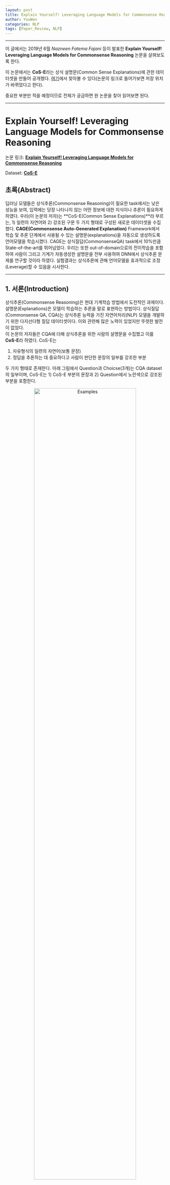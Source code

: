 ```yaml
---
layout: post
title: Explain Yourself! Leveraging Language Models for Commonsense Reasoning
author: YouWon
categories: NLP
tags: [Paper_Review, NLP]
---
```


---

이 글에서는 2019년 6월 *Nazneen Fatema Fajani* 등이 발표한 **Explain Yourself! Leveraging Language Models for Commonsense Reasoning** 논문을 살펴보도록 한다.

이 논문에서는 **CoS-E**라는 상식 설명문(Common Sense Explanations)에 관한 데이터셋을 만들어 공개했다. [여기](https://github.com/salesforce/cos-e)에서 찾아볼 수 있다(논문의 링크로 들어가보면 저장 위치가 바뀌었다고 한다).

중요한 부분만 적을 예정이므로 전체가 궁금하면 원 논문을 찾아 읽어보면 된다.

---

# Explain Yourself! Leveraging Language Models for Commonsense Reasoning

논문 링크: **[Explain Yourself! Leveraging Language Models for Commonsense Reasoning](https://arxiv.org/abs/1906.02361)**

Dataset: **[CoS-E](https://github.com/salesforce/cos-e)**

## 초록(Abstract)

딥러닝 모델들은 상식추론(Commonsense Reasoning)이 필요한 task에서는 낮은 성능을 보여, 입력에는 당장 나타나지 않는 어떤 정보에 대한 지식이나 추론이 필요하게 하였다. 우리(이 논문의 저자)는 **CoS-E(Common Sense Explanations)**라 부르는, 1) 일련의 자연어와 2) 강조된 구문 두 가지 형태로 구성된 새로운 데이터셋을 수집했다. **CAGE(Commonsense Auto-Generated Explanation)** Framework에서 학습 및 추론 단계에서 사용될 수 있는 설명문(explanations)을 자동으로 생성하도록 언어모델을 학습시켰다. CAGE는 상식질답(CommonsenseQA) task에서 10%만큼 State-of-the-art를 뛰어넘었다. 우리는 또한 out-of-domain으로의 전이학습을 포함하여 사람이 그리고 기계가 자동생성한 설명문을 전부 사용하여 DNN에서 상식추론 문제를 연구할 것이라 하였다. 실험결과는 상식추론에 관해 언어모델을 효과적으로 조정(Leverage)할 수 있음을 시사한다.

---

## 1. 서론(Introduction)

상식추론(Commonsense Reasoning)은 현대 기계학습 방법에서 도전적인 과제이다. 설명문(Explanations)은 모델이 학습하는 추론을 말로 표현하는 방법이다. 상식질답(Commonsense QA, CQA)는 상식추론 능력을 가진 자연어처리(NLP) 모델을 개발하기 위한 다지선다형 질답 데이터셋이다. 이와 관련해 많은 노력이 있었지만 뚜렷한 발전이 없었다.  
이 논문의 저자들은 CQA에 더해 상식추론을 위한 사람의 설명문을 수집했고 이를 **CoS-E**라 하였다. CoS-E는 

1. 자유형식의 일련의 자연어(보통 문장) 
2. 정답을 추론하는 데 중요하다고 사람이 판단한 문장의 일부를 강조한 부분

두 가지 형태로 존재한다. 아래 그림에서 Question과 Choicse(3개)는 CQA dataset의 일부이며, CoS-E는 1) CoS-E 부분의 문장과 2) Question에서 노란색으로 강조된 부분을 포함한다. 

<center><img src="/public/img/2020-02-08-Explain Yourself - Leveraging Language Models for Commonsense Reasoning/01.png" width="80%" alt="Examples"></center>

[Talmor et al. (2019)](https://www.aclweb.org/anthology/N19-1421/)에서는 Google search를 활용하여 각 질답 당 100개의 snippet으로부터 문맥정보를 추출해내는 것은 ELMo 표현에 self-attention layer를 쓴 모델이자 현재 SOTA(state-of-the-art) 모델인 BiDAF++를 사용해도 CQA에서 정답률을 향상시키지 못한다고 하였다.  

이에 반해, 우리는 상식추론에 유용한 설명문(explanations)을 생성하는 사전학습된 모델을 조정하였다. CQA를 위한 설명문을 생성하는 framework로 **CAGE(Commonsense Auto-Generated Explanations)**를 제안한다. 우리는 상식추론 문제를 두 단계로 나누었다:

1. CQA sample과 그에 맞는 CoS-E 설명문을 언어모델에 입력으로 준다. 언어모델은 CQA 질답에 기초하여 CoS-E 설명문을 생성하도록 학습된다. 
2. 언어모델은 CQA의 학습(training)과 검증(validation) 세트 안에 있는 각 sample에 대해 설명문을 생성하도록 한다. 이 CAGE 설명문은 원래의 질문, 선택지, 언어모델의 출력값에 이어붙여 두 번째 상식추론 모델의 입력으로 들어간다. 

이 2단계의 CAGE framework는 기존 최고의 baseline보다 10% 초과 달성한 결과를 얻었으며 그 예측값을 정당화(justify)하는 설명문을 생성하였다. 아래 그림은 이 접근법을 개략적으로 보여준다.

<center><img src="/public/img/2020-02-08-Explain Yourself - Leveraging Language Models for Commonsense Reasoning/02.png" width="100%" alt="Examples"></center>

요약하면, 이 논문은 상식추론을 위한 새로운 CoS-E 데이터셋을 소개하였고, CQA v1.0에서 65%의 정답률을 보인 '설명문을 자동 생성하는' CAGE framework를 제안하였다. 

참고로, 이 논문이 제출되기 직전 CQA는 v1.11를 공개하였는데, 질문에 대한 선택지가 3개에서 5개로 늘어났다. 더 도전적인(challenging) 과제로 바뀌었다. 


---

## 2. 배경이론과 관련 연구(Background and Related Work)

논문에 2.1. section이라 소개하진 않았지만 목차를 위해 넣었다.

### 2.1. Commonsense Reasoning

자연어에 포함된 상황이나 사건의 관계를 예측하도록 요구하는 데이터셋이 최근 몇 개가 소개되어 왔다. 

- 여러 타당한 결말 중 가장 올바른 스토리 결말을 선택하는 Story Cloze(혹은 ROC Stories)
- 초기 상황에 기초하여 다음 장면을 예측하는 SWAG(Situations with Adversarial Generations)

이러한 데이터셋에 대해서는 [GPT](https://greeksharifa.github.io/nlp(natural%20language%20processing)%20/%20rnns/2019/08/21/OpenAI-GPT-1-Improving-Language-Understanding-by-Generative-Pre-Training/)나 [BERT](https://greeksharifa.github.io/nlp(natural%20language%20processing)%20/%20rnns/2019/08/23/BERT-Pre-training-of-Deep-Bidirectional-Transformers-for-Language-Understanding/)이 이미 사람 수준의 성능을 내지만, 대명사가 어떻게 다른 부분과 연관이 되어 있으며 어떻게 세상의 지식과 상호작용을 하는지 등에 관해서는 별로 성공적이지 못했다. 

[CQA](https://www.aclweb.org/anthology/N19-1421.pdf)는 9500개의, 질문 + 1개의 정답 + 2개의 헷갈리는 오답으로 구성되어 있는 데이터셋으로 단지 분포상의 편향(biases)에서 정보를 얻기보다는 질문에서 추론하도록 하는 것을 요구하지만, 언어적인 면에서 좋지 않은 쪽으로 편향되어 있음이 발견되었다. 이를테면, 여자와 관련된 부분에서는 부정적인 의미의 문맥이 있다거나 하는.

SOTA 언어모델은 사람에 비해 CQA 데이터셋에서 굉장히 낮은 성능을 보인다. CQA는 모델의 상식추론 능력을 측정하는 benchmark를 제공함에도 정확히 어떤 부분이 모델이 추론을 행하는지는 여전히 불확실하다. CoS-E는 이 benchmark에 더해, 다른 한편으로 모델의 추론능력을 연구, 평가 및 분석할 수 있도록 하는 설명문을 제공한다.

### 2.2. Natural language explanations

[Lei et al.](https://people.csail.mit.edu/taolei/papers/emnlp16_rationale.pdf)에서는 감정분석 접근법의 타당성을 입증할 수 있는, 어떤 추론 결과를 내기 위해 필요한 구문을 입력에서 강조(선택)하는 방식을 제안했다. 분류데이터를 위한 사람이 만든 자연어 설명문은 의미분석을 학습하기 위해 사용되어왔고 분류기를 학습시키는 데 사용할 수 있는, noisy한 분류 데이터를 생성하였다. 그러나 전이성(interpretability)은 SNLI(Stanford Natural Language Inference)에서 성능저하를 보인다고 한다.  
그러나, e-SNLI와는 다르게, CQA를 위한 설명문은 설명-예측 단계로 성능을 향상시킬 수 있다. 또한 VQA에도 사용 가능하며, 자동생성된 것과 사람이 만든 설명문을 함께 사용하는 것이 따로 사용하는 것보다 더 좋은 결과를 내었다.

### 2.3. Knowledge Transfer in NLP

자연어처리는 Word2Vec이나 GloVe와 같은 사전학습된 단어벡터를 통한 지식의 이전(transfer)에 의존한다. 맥락과 관련된(contextualized) 단어벡터의 사용은 여러 task에서 획기적인 성공을 이뤘다. 이러한 모델들은 적은 수의 parameter만 학습시킬 필요가 있고 따라서 적은 데이터만 갖고 있어도 학습이 가능하다는 장점이 있다. 잘 fine-tuned 된 언어모델은 설명문 생성과 함께 조정될 때 더 효과적이며 언어적으로 상식 정보를 얻어낸다는 점도 실험적으로 증명되었다.


---

## 3. Common Sense Explanations(CoS-E)

이 CoS-E 데이터셋은 아마존의 MTurk(Amazon Mechanical Turk)를 통해 수집되었다. CQA 데이터셋은 _question token split_ 과 _random split_ 두 개로 이루어져 있다. CoS-E 데이터셋과 이 논문의 모든 실험은 더 어려운 _random split_ 을 사용하여 진행되었다. CQA v1.11에 대한 CoS-E도 만들었다.

사람들은 질문, 선택지, 정답이 주어지면 "왜 이것이 가장 적절한 답으로 예측되었는가?"라는 질문을 받는다. 그리고 

- 주어진 정답이 왜 정답일지를 알려줄 수 있는 부분을 질문에서 선택하며, 
- 또한 이 질문 뒤에 숨어 있을 상식적인 내용을 설명하는 자연어 문구를 작성하도록

지시받았다. (참고: 이는 CoS-E 데이터셋의 설명과 일치함.)

그래서 CQA v1.0에 대해 7610(train random split) + 950(dev random split)개의 설명문을, v1.11에 대해 9741 + 1221개의 설명문을 수집하였다. 또한 여기서부터는 질문에서 선택된 부분을 ***CoS-E-selected***, 작성한 자연어 문구(open-ended)는 ***CoS-E-open-ended*** 라 한다.

MTurk에서는 사람들의 답변의 품질이 좋다는 것을 보장할 수 없기 때문에, 다음과 같은 처리를 거쳤다:

- 질문에서 아무 것도 선택하지 않거나 
- 작성한 설명문이 4단어 이하이면 답변하지 않은 것으로 처리되며
- '이 정답은 답이 되는 유일한 것이다'와 같은 답변은 모두 제거하였다.

<center><img src="/public/img/2020-02-08-Explain Yourself - Leveraging Language Models for Commonsense Reasoning/03.png" width="80%" alt="Examples"></center>

위 그림은 CoS-E v1.0 데이터셋의 분포를 보여준다.  
이 논문의 실험에서는 CoS-E를 오직 학습(training) 과정에만 사용하여 SOTA 결과를 얻었으며, CoS-E 데이터셋을 사용한 경우가 그렇지 않은 경우보다 성능이 더 좋다는 것을 실험적으로 보였다. 

CoS-E는 crowd-sourcing으로 얻어진 것이기 때문에 noisy할 수는 있지만 그만큼 다양성이 확보되었으며 충분한 품질을 갖고 있는 것으로 보인다고 한다.


---

## 4. 알고리즘(Algorithm)

CAGE(Commonsense Auto-Generated Explanations)를 제안하고 이를 CQA task에 적용한다. CAGE는 언어모델에 의해 생성되었으며 분류모델의 보조 입력으로 사용된다. CQA 데이터셋의 각 샘플은 질문 $q$, 선택지 $c0, c1, c2$, 정답 레이블 $a$로 구성된다. CoS-E 데이터셋은 왜 $a$가 가장 적절한지를 말해주는, 사람이 만든 설명문 $e_h$가 추가된다. CAGE의 출력은 생성한 설명문 $e$가 $e_h$에 가까워지도록 학습하는 언어모델이다.

### 4.1. Commonsense Auto-Generated Explanations(CAGE)

CAGE를 분류모델에 적용하기 위해, 언어모델(LM)을 CoS-E 데이터셋으로부터 설명문을 생성하도록 fine-tune했다. 이 언어모델은 여러 [transformer](https://greeksharifa.github.io/nlp(natural%20language%20processing)%20/%20rnns/2019/08/17/Attention-Is-All-You-Need/) 레이어로 이루어진, 사전학습된 [OpenAI GPT](https://greeksharifa.github.io/nlp(natural%20language%20processing)%20/%20rnns/2019/08/21/OpenAI-GPT-1-Improving-Language-Understanding-by-Generative-Pre-Training/)이다.  
여기서, 설명문 생성과 관련하여 두 가지 설정:

1. 설명 후 예측(explain-and-then-predict(reasoning))
2. 예측 후 설명(predict-and-then-explain(rationalization))

으로 진행하였다.

#### Reasoning

이 방법이 이 논문의 주된 접근법이다. 언어모델은 질문, 선택지, 사람의 설명문으로 fine-tuned 되었으며 실제 정답 label로는 학습되지 않았다. 그래서, 학습하는 동안 입력 문맥(context)은 다음과 같이 정의된다:

$ C_{RE} = "q, c0, c1 \ or\  c2? $ commonsense says

모델은 조건부 언어모델링 목적함수에 따라 설명문 $e$를 생성한다:

$$ \sum_i  log P (e_i \vert e_{i-k}, ..., e_{i-1}, C_{RE} ; \Theta ) $$

$k$는 문맥범위(context window)의 크기(이 논문에서는 항상 $ k \ge \vert e \vert $로 전체 설명문이 문맥에 포함됨)이다.  
이 방식은 상식 질답 문제의 추론 단계에서 추가 문맥정보를 전달하기 위해 설명문을 자동생성하므로 *reasoning* 이라 부르기로 하였다.

또한 실험의 완전성을 위해, 추론과 설명의 단계를 바꿔보았는데, 그것이 다음에 설명할 **rationalization**이다. 

#### Rationalization

언어모델은 post-hoc rationalization을 생성하기 위해 입력과 더불어 예측된 label을 조건으로 한다. 그래서 fine-tuning 단계에서 입력 문맥은 다음과 같다.

$ C_{RE} = "q, c0, c1 \ or\  c2?\  a$ because

목적함수는 reasoning의 것과 유사하지만 모델은 학습 중에도 입력 질문에 대한 실제 정답을 볼 수 있다. 언어모델은 예측 label에 조건을 갖기 때문에 설명문은 상식추론으로 고려될 수 없다. 대신 설명문은 모델이 더 이해 및 해석하기 쉽도록 만드는 *rationalization* 을 제공한다. 이 접근법은 현 최고의 모델보다 6% 더 높은 성능을 가지며 품질 좋은 설명문을 생성해 낸다. 

CAGE에 대해서, 최대길이 20, batch size 36, 10 epoch 동안 학습시겨 가장 좋은 BLEU 점수와 perplexit를 갖는 모델은 선택했다. 학습률(learning rate)는 $1e^{-6}$, 초반 0.002까지 선형적으로 증가하다가(warm-up lr) 0.01만큼 decay되는 방식을 채택했다. 

### 4.2. Commonsense Predictions with Explanations

CoS-E의 사람의 설명문이나 언어모델의 추론 중 하나를 갖고 있을 때 CQA task에 대한 예측모델을 학습시킬 수 있다. 모든 BERT 모델의 입력 샘플의 시작 부분에 들어가는 `[CLS]` token에 해당하는 최종 상태(final state)를 입력으로 받는 이진 분류기를 추가함으로써 다지선다형 질문 task에 fine-tuning 될 수 있는 [BERT](https://greeksharifa.github.io/nlp(natural%20language%20processing)%20/%20rnns/2019/08/23/BERT-Pre-training-of-Deep-Bidirectional-Transformers-for-Language-Understanding/)를 분류기로 사용하였다. 이를 CQA task에도 적용했는데, 

- 데이터셋의 각 샘플에 대해
    - BERT를 fine-tuning하기 위한 일련의 세 입력을 구성하고
    - 각 입력은 (질문, 구분자 `[SEP]`, 선택지 중 하나)로 구성된다.
- 만약 CoS-E나 CAGE의 설명문을 추가한다면
    - 각 입력은 (질문, 구분자 `[SEP]`, 설명문, 구분자 `[SEP]`, 선택지 중 하나)로 이루어진다.

BERT를 위해 설명문은 한 질문에 대해 같은 입력표현을 공유한다. 선택지에 대해서도 공유하는 것은 약간의 성능저하를 보였다. 

### 4.3. Transfer to out-of-domain datasets

Out-of-domain NLP 데이터셋에 fine-tuning 없이 전이학습을 시키는 것은 낮은 성능을 기록한다고 알려져 있다.  
이 논문에서는 CQA에서 SWAG와 Story Cloze Test(둘 모두 CQA같은 다지선다형이다)에 대해서 전이학습을 연구했다. CQA에 fine-tuned된 GPT 언어모델을 SWAG에 대한 설명문을 생성하기 위해 사용하였다. 그리고 이를 통해 BERT 분류기를 학습시켜 두 데이터셋에 평가를 진행했다. 


---

## 5. 실험 결과(Experimental Results)

모든 모델은 BERT에 기초하며, CoS-E나 CAGE를 쓰지 않을 것이 baseline이 되며, 모든 실험은 CQA dev-random-split에서 수행되었다. 또한 final test split에서도 핵심 모델을 평가하였다. 

CoS-E 설명을 사용할수록 성능이 높아짐을 확인할 수 있다.

<center><img src="/public/img/2020-02-08-Explain Yourself - Leveraging Language Models for Commonsense Reasoning/04.png" width="80%" alt="Examples"></center>

아직 사람에 비해서는 모든 모델이 한참 못 미치지만, CoS-E와 CAGE를 사용함으로써 성능이 좋아졌다.

<center><img src="/public/img/2020-02-08-Explain Yourself - Leveraging Language Models for Commonsense Reasoning/05.png" width="80%" alt="Examples"></center>

위의 표의 마지막에 있는 89.8%이라는 수치는 설명문을 제공받은 사람은 실제 정답을 갖고 있었기 때문에 공정한 수치는 아니라고 하지만, CoS-E-open-ended를 사용했을 때 얼마만큼 성능을 향상시킬 수 있을지에 대한 상한선을 보여준 것이라 한다. 또한 질문이 없는 상태에서 진행한 실험도 있는데, 질문 없이 어떤 정답이 가장 정답일 것 같은지를 설명문을 보고 판단하는 실험이다.  
그리고 open-ended CoS-E의 경우 질문에 이미 있는 쓸모 있는 정보를 알려주는 것을 넘어 중요한 정보를 제공한다는 것을 보여준다. 

<center><img src="/public/img/2020-02-08-Explain Yourself - Leveraging Language Models for Commonsense Reasoning/06.png" width="60%" alt="Examples"></center>

CQA v1.11에 대한 실험도 진행하였고 그 결과는 위 그림에서 볼 수 있다.

전이학습에 대한 결과는 아래 그림에서 볼 수 있는데, CQA에서 SWAG와 Story Cloze로 전이된 설명문을 추가한 경우 약간의 성능저하가 있음을 보였다.

<center><img src="/public/img/2020-02-08-Explain Yourself - Leveraging Language Models for Commonsense Reasoning/07.png" width="80%" alt="Examples"></center>


---

## 6. 분석 및 토의(Analysis and Discussion)

CAGE-reasoning은 72%의 성능을 보였는데, CoS-E-open-ended의 모든 정보를 활용한다면 최대 90% 정도까지 성능이 올라갈 수 있음을 보였기 때문에, 추가적인 분석이 더 필요하다.  
CAGE-reasoning과 CoS-E-open-ended 간 BLEU 점수는 4.1이며 perplexity는 32를 보였다. 

아래 그림은 CQA, CoS-E, CAGE 샘플을 가져온 것인데, CAGE-reason이 일반적으로 CoS-E보다 조금 더 간단한 구성을 보이는데, 이 조금 더 선언적인 부분이 CoS-E-open-ended보다 더 유익한 경우가 있다(실제 단어 차이는 거의 없다). CAGE-reasoning은 43%의 경우에서 선택지 중 적어도 하나를 포함하는데, 모델의 실제 예측 선택지는 21%만이 그러하였다. 이는 답을 직접적으로 가리키는 것보다 더 효과적인 부분이 CAGE-reasoning에 있음을 보여준다.

<center><img src="/public/img/2020-02-08-Explain Yourself - Leveraging Language Models for Commonsense Reasoning/08.png" width="100%" alt="Examples"></center>

CAGE-rationalization이 CAGE-reasoning보다 조금 더 나은 것 같기도 하지만, 실제 질문 없이 정답을 추측하는 부분에서는 별 향상이 없다.

CoS-E나 CAGE가 noisy하다고 해도, 모델의 성능이 낮은 것이 이것 때문이라 볼 수는 없다. 만약 CQA의 세 선택지 중 하나를 호도하는 선택지로 일부러 바꾼 경우 모델의 성능은 60%에서 30%로 떨어졌다. 에러의 70%는 호도하는 설명문에 의해 만들어졌고, 그 중 57%는 대신 CoS-E 설명문으로 학습된 모델에 의해 올바르게 정답을 맞췄다. 이는 유익한 설명문의 효과를 보여준다. 

CQA v1.11에서는 BERT를 1.5% 차이로 앞섰는데, CQA v1.11에서 잘못 예측한 예시는 아래에서 볼 수 있다. 잘못 예측한 것 중 많은 부분은 생성된 설명문에 맞는 정답을 포함하는 경우가 있었다(dresser drawer과 cleanness 등). 이러한 경우는 관련 있는 정보에 더 집중하도록 하는 명시적인 방법이 필요로 함을 보여준다. 그리고 "forest"와 "compost pile" 같은 의미적으로 비슷한 다른 선택지를 고르는 경우도 빈번했는데, 이는 새로운 CQA 데이터셋에서 설명문을 단지 덧붙이는 것만으로는 충분하지 않음을 보여준다.

<center><img src="/public/img/2020-02-08-Explain Yourself - Leveraging Language Models for Commonsense Reasoning/09.png" width="100%" alt="Examples"></center>

SWAG와 Story Cloze에 맞춰 생성한 설명문은 유익한 정보를 담고 있는 것을 발견했지만, 전이학습에 대한 실험에서 분류기가 이를 제대로 활용하지는 못했다. 

<center><img src="/public/img/2020-02-08-Explain Yourself - Leveraging Language Models for Commonsense Reasoning/10.png" width="100%" alt="Examples"></center>


---

## 7. 결론 및 향후 연구(Conclusion and Future Work)

CoS-E라는 새로운 데이터셋을 제시하였고, CAGE framework를 제안하였으며, 여기서 생성된 설명문(explanations)은 예측을 위해 분류기에서 효율적으로 사용될 수 있었다. 이로써 단지 SOTA를 달성한 것 뿐만 아니라, 이해할 수 있는(interpretable) 상식추론과 관련해 설명문을 연구하는 새로운 길을 열었다. 

CAGE는 답을 예측하기 위한 사전 작업으로 설명문을 생성하는 데 집중했는데, 설명문을 통한 언어모델은 정답 예측에 있어 함께 학습될 수도 있다. 이는 더 많은 task에 적용될 수 있을 것이다. 많은 task에 대해 충분한 설명문 데이터셋(CoS-E)가 있으면 다른 task에 대해서도 유용한 설명문을 생성하는 언어모델을 만들 수도 있다.

그리고, 설명문은 편향이 없어야 할 것이다. 예를 들어 CQA에서는 '여성'과 '부정적인 문맥'의 연관도가 다른 쪽에 비해 더 높았는데, 이러한 편향이 있음은 모델 학습에 있어 분명 고려되어야 한다.



**Acknowledgements**

언제나 있는 감사의 인사. 그림과 reviewer 등등

---

## Refenrences

논문 참조. 많은 레퍼런스가 있다.


---
